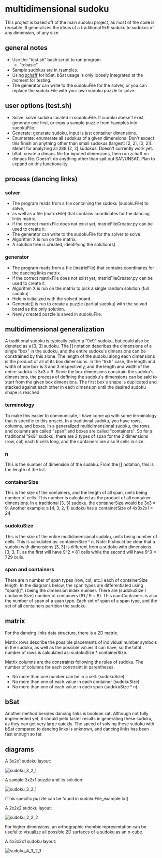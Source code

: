 # multidimensional sudoku

This project is based off of the main sudoku project, as most of the code is reusable. It generalizes the ideas of a traditional 9x9 sudoku to sudokus of any dimension, of any size.

## general notes

* Use the "test.sh" bash script to run program
  * "b:basic"
* Sample sudokus are in /samples.
* Using [zchaff](https://www.princeton.edu/~chaff/zchaff.html#:~:text=zChaff%20is%20an%20implementation%20of,variables%20and%2010%20million%20clauses.) for bSat. bSat usage is only loosely integrated at the moment for testing.
* The generator can write to the sudokuFile for the solver, or you can replace the sudokuFile with your own sudoku puzzle to solve.

## user options (test.sh)

* Solve: solve sudoku located in sudokuFile. If sudoku doesn't exist, generate one first, or copy a sample puzzle from /samples into sudokuFile.
* Generate: generate sudoku, input is just container dimensions.
* Enumerate: enumerate all sudokus of a given dimensions. Don't expect this finish on anything other than small sudokus (largest: [2, 2], [3, 2]). Meant for analyzing all 288 [2, 2] sudokus. Doesn't currently work yet.
* bSat: create a dimacs file for inputed dimensions, then run zchaff on dimacs file. Doesn't do anything other than spit out SAT/UNSAT. Plan to expand on this functionality.

## process (dancing links)

### solver

* The program reads from a file containing the sudoku (sudokuFile) to solve,
* as well as a file (matrixFile) that contains coordinates for the dancing links matrix.
* If the correct matrixFile does not exist yet, matrixFileCreator.py can be used to create it.
* The generator can write to the sudokuFile for the solver to solve.
* Algorithm X is run on the matrix.
* A solution tree is created, identifying the solution(s).

### generator

* The program reads from a file (matrixFile) that contains coordinates for the dancing links matrix.
* If the correct matrixFile does not exist yet, matrixFileCreator.py can be used to create it.
* Algorithm X is run on the matrix to pick a single random solution (full sudoku).
* Hide is initialized with the solved board.
* Generate() is run to create a puzzle (partial sudoku) with the solved board as the only solution.
* Newly created puzzle is saved in sudokuFile.

## multidimensional generalization

A traditional sudoku is typically called a "9x9" sudoku, but could also be denoted as a [3, 3] sudoku. The [] notation describes the dimensions of a single "box" in the sudoku, and the entire sudoku's dimensions can be constrained by this alone. The length of the sudoku along each dimensions is the product of all of its box dimensions. In the "9x9" case, the length and width of one box is 3 and 3 respectively, and the length and width of the entire sudoku is 3x3 = 9. Since the box dimensions constrain the sudoku's dimensions, the process of defining the sudoku's dimensions can be said to start from the given box dimensions. The first box's shape is duplicated and stacked against each other in each dimension until the desired sudoku shape is reached.

### terminology
To make this easier to communicate, I have come up with some terminology that is specific to this project. In a traditional sudoku, you have rows, columns, and boxes. In a generalized multidimensional sudoku, the rows and columns are called "span" and boxes are called "containers". So for a traditional "9x9" sudoku, there are 2 types of span for the 2 dimensions (row, col) each 9 cells long, and the containers are also 9 cells in size.

### n
This is the number of dimension of the sudoku. From the [] notation, this is the length of the list.

### containerSize

This is the size of the containers, and the length of all span, units being number of cells. This number is calculated as the product of all container dimensions. In a traditional [3, 3] sudoku, the containerSize would be 3x3 = 9. Another example: a [4, 3, 2, 1] sudoku has a containerSize of 4x3x2x1 = 24.

### sudokuSize

This is the size of the entire multidimensional sudoku, units being number of cells. This is calculated as: containerSize ^ n. Note: It should be clear that a sudoku with dimensions [3, 3] is different from a sudoku with dimensions [3, 3, 1], as the first will have 9^2 = 81 cells while the second will have 9^3 = 729 cells.

### span and containers

There are n number of span types (row, col, etc.) each of containerSize length. In the diagrams below, the span types are differentiated using "span[i]", i being the dimension index number. There are (sudokuSize / containerSize) number of containers (81 / 9 = 9). This numContainers is also the number of span of a span type. Each set of span of a span type, and the set of all containers partition the sudoku.

## matrix

For the dancing links data structure, there is a 2D matrix.

Matrix rows describe the possible placements of individual number symbols in the sudoku, as well as the possible values it can have, so the total number of rows is calculated as: sudokuSize * containerSize.

Matrix columns are the constraints following the rules of sudoku. The number of columns for each constraint in parentheses.
* No more than one number can be in a cell. (sudokuSize)
* No more than one of each value in each container (sudokuSize)
* No more than one of each value in each span (sudokuSize * n)

## bSat

Another method besides dancing links is boolean sat. Although not fully implemented yet, it should yield faster results in generating these sudoku, as they can get very large quickly. The speed of solving these sudoku with bSat compared to dancing links is unknown, and dancing links has been fast enough so far.

## diagrams

A 3x2x1 sudoku layout:

![sudoku_3_2_1](images/msudoku_3_2_1.png)

A sample 3x2x1 puzzle and its solution:

![sudoku_3_2_1](images/msudoku_3_2_1_puzzle.png)

(This specific puzzle can be found in sudokuFile_example.txt)

A 2x2x2 sudoku layout:

![sudoku_2_2_2](images/msudoku_2_2_2.png)

For higher dimensions, an orthographic rhombic representation can be useful to visualize all possible 2D surfaces of a sudoku as an n-cube.

A 4x3x2x1 sudoku layout:

![sudoku_4_3_2_1](images/msudoku_4_3_2_1.png)